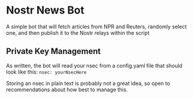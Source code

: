 # Nostr News Bot

A simple bot that will fetch articles from NPR and Reuters, randomly select one, and then publish it to the Nostr relays within the script

## Private Key Management

As written, the bot will read your nsec from a config.yaml file that should look like this:
`nsec: yourNsecHere`

Storing an nsec in plain text is probably not a great idea, so open to recommendations about how best to manage this. 


